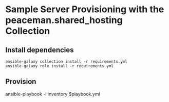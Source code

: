 Sample Server Provisioning with the peaceman.shared_hosting Collection
======================================================================

Install dependencies
--------------------
    ansible-galaxy collection install -r requirements.yml
    ansible-galaxy role install -r requirements.yml

Provision
---------
ansible-playbook -i inventory $playbook.yml
